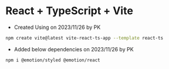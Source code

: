 # React + TypeScript + Vite

- Created Using on 2023/11/26 by PK
```bash
npm create vite@latest vite-react-ts-app --template react-ts
```

- Added below dependencies on 2023/11/26 by PK
```bash
npm i @emotion/styled @emotion/react
```